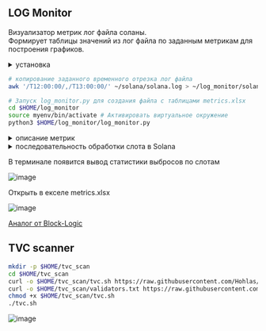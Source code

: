 ## LOG Monitor
Визуализатор метрик лог файла соланы.   
Формирует таблицы значений из лог файла по заданным метрикам для построения графиков.

<details>
<summary>установка</summary>
  
```bash
apt update && apt upgrade && apt install software-properties-common -y
add-apt-repository -y ppa:deadsnakes/ppa
apt install python3.11 python3-pip -y 
```
```bash
mkdir -p $HOME/log_monitor
cd $HOME/log_monitor
curl -o $HOME/log_monitor/log_monitor.py https://raw.githubusercontent.com/Hohlas/solana/main/monitor/log_monitor.py
curl -o $HOME/log_monitor/metrics.txt https://raw.githubusercontent.com/Hohlas/solana/main/monitor/metrics.txt
python3 -m venv myenv # Создать виртуальное окружение
source myenv/bin/activate # Активировать виртуальное окружение
pip install openpyxl

```

![2025-01-16_22-02-21](https://github.com/user-attachments/assets/42648db5-7e15-4220-9284-d02b3ffb62f7)

metrics.txt - Список необходимых метрик. Отредактировать по необходимости.  
metrics.xlsx - Полученный файл с таблицами для построения графиков.

</details>


```bash
# копирование заданного временного отрезка лог файла
awk '/T12:00:00/,/T13:00:00/' ~/solana/solana.log > ~/log_monitor/solana.log
```
```bash
# Запуск log_monitor.py для создания файла с таблицами metrics.xlsx
cd $HOME/log_monitor
source myenv/bin/activate # Активировать виртуальное окружение
python3 $HOME/log_monitor/log_monitor.py
```
<details>
<summary>описание метрик</summary>

- num_errors_cross_beam_recv_timeout - ошибки при получении данных через cross-beam каналы.
    
     Ненулевые значения указывают на проблемы с получением данных из сети (сервер часто теряет соединение), или потерей пакетов. Связаны с сетевыми и консенсусными операциями, их точное значение требует изучения исходного кода
    
- num_errors_other - Общее количество других ошибок,
    
    которые могут возникать при обработке данных. Это может включать сетевые ошибки.
    
- replay_total_elapsed - время на обработку и повторное воспроизведение блоков для подтверждения.
    
    Вероятно, общее время, затраченное на воспроизведение реестра (ledger replay) для синхронизации с текущим состоянием блокчейна.
    
    Увеличение может указывать на проблемы с производительностью. Связаны с сетевыми и консенсусными операциями, но их точное значение требует изучения исходного кода
    
- num_errors_blockstore - Ошибки, связанные с хранилищем блоков,
    
    могут указывать на проблемы с доступом к данным,  с дисковой подсистемой.
    
- num_packets_received / num_packets_sent - количество полученных/отправленных пакетов,
    
     включая транзакции и сообщения Gossip. Это метрика сетевой активности, показывающая нагрузку на сетевой интерфейс. Низкие значения могут указывать на проблемы с сетевым соединением.
    
- process_gossip_packets_time - Время на обработку gossip-пакетов.
    
    Gossip протокол используется для распространения информации о состоянии сети между валидаторами. Высокие значения могут указывать на задержки в сети
    
- gossip_transmit_loop_time - Время на передачу сообщений "госипа"
    
    Высокие значения говорят о проблемах с интернет-соединением.
    
- fetch_stage_packets_forwarded - Количество пакетов, переданных на стадии получения.
    
    Fetch stage отвечает за получение и первичную обработку пакетов транзакций. Низкие значения могут сигнализировать о проблемах с сетью или перегрузкой узла.
    
- total_elapsed_us - Общее время выполнения операций в микросекундах.
    
     Если это время значительно увеличивается, это может быть признаком проблем с сетью или производительностью.
    
- average_load_one_minute - загрузка CPU за минуту (load average)
- validator-duplicate-confirmation duration_ms - Время на обработку дублирующихся подтверждений. Это часть механизма консенсуса Solana.
- fork_weight - Вес форка (альтернативной цепочки блоков), приоритет конкретной ветви в случае форка сети
    
    вероятно, связанный с долей стейка или другим показателем, используемым для выбора канонической цепи
    
- bank-forks_set_root elapsed_ms - Время на установку корня в структуре bank-forks, что связано с финализацией блоков
    
    Bank-forks - это структура данных, представляющая различные состояния блокчейна.
    
- block-commitment-cache aggregate-commitment-ms - Время агрегации подтверждений блоков в кэше
    
    , важное для подтверждения блоков.
    
- replay-loop-voting-stats generate_vote_us - Время генерации голоса в цикле воспроизведения
    
    , часть участия в консенсусе. Это критически важная метрика для процесса голосования валидатора.
    
- replay-loop-timing-stats loop_count - Количество итераций цикла воспроизведения.
    
    Показывает активность процесса воспроизведения блоков. 
    
- vote_txn_processing_us - Время обработки транзакций голосования, необходимых для участия в консенсусе.
- slot_confirming_time_us - Время подтверждения слота (блока), важное для оценки скорости консенсуса.
    
    Слот - это временной интервал, в течение которого лидер создает блок.
    
- writes_completed - Количество завершенных операций записи на диск.
    
    Это метрика производительности дисковой подсистемы.
    
- writes_merged - Количество объединенных операций записи.
    
    Операции записи могут быть объединены для повышения эффективности дисковой подсистемы.
    

---

- tower_observed_root_diff = [ tower-observed ] - [ root ]
    
    tower-observed - последний слот, который валидатор наблюдал и учитывает в своем tower. Он отражает прогресс сети с точки зрения валидатора.
    root - корневой подтвержденный слот, определяется консенсусом сети.
    
    **Разница между ними** показывает, насколько "свежие" данные видит валидатор по сравнению с закрепленным состоянием сети
    
    Большая положительная разница означает, что валидатор видит много новых слотов после последнего закрепленного корня. Это может быть нормально в процессе синхронизации, при высокой активности сети, но слишком большие значения могут указывать на задержки в финализации. Отрицательное значение указывало бы на серьезную проблему
    
- tower_vote_root_diff - [ tower-vote latest ] - [ root ]
    
    tower-vote latest - последний слот, за который проголосовал валидатор
    
    root - корневой слот
    
    **Разница между ними** показывает, насколько "вперед" голосует валидатор по сравнению с закрепленным корнем
    
    Это важный показатель активности валидатора. Если разница слишком маленькая, валидатор может отставать в голосовании. Если слишком большая - может голосовать за слоты, которые еще не имеют достаточного подтверждения от сети.
    
- slot_is_dead - отмечает, является ли слот, за который проголосовал валидатор, "мертвым”
    
    Слот помечается как "мертвый", когда он больше не является частью основной цепи, это происходит в результате форка, когда одна из ветвей становится неактуальной.
    
    Большое количество мертвых слотов указывает на то, что валидатор часто забегает вперед, нужно перенастроить патч.
    
- fork_to_replay_time - Время [ replay-slot-stats ] - [ fork_time ]
    
    replay-slot-stats - Начало процесса воспроизведения (replay) транзакций для слота в форке 
    fork_time - Момент, когда валидатор обнаруживает новый форк
    
    - Показывает, сколько времени проходит от обнаружения нового форка до начала его обработки
    - Чем меньше это время, тем быстрее валидатор реагирует на изменения в сети
    - Длительные задержки могут указывать на проблемы с производительностью валидатора или высокую нагрузку
    
    Эта метрика помогает оценить эффективность первого этапа обработки новых данных в блокчейне.
    
- replay_to_vote_time - Время [ vote_time ] - [ replay-slot-stats ]
    
    vote_time - последние голоса валидатора
    replay-slot-stats - процесс воспроизведения (replay) транзакций в конкретном слоте  
    
    Показывает, сколько времени требуется валидатору для проверки и голосования после воспроизведения транзакций. Измеряет временной интервал между:
    
    1. Моментом, когда валидатор завершил воспроизведение (replay) транзакций в слоте
    2. Моментом, когда валидатор проголосовал за этот слот (`tower-vote latest` событие)

</details>

<details>
<summary>последовательность обработки слота в Solana</summary>

- 
    1. **Новый форк**: `new fork:322812148 parent:322812147 root:322812116`
        - Нода обнаруживает новый слот и создаёт для него форк
    2. **Создание банка**: `bank-new_from_parent-heights slot=322812148i`
        - Создаётся новый банк на основе родительского
    3. **Получение шардов**: `shred_fetch`
        - Продолжается получение шардов из сети
    4. **Завершение сбора шардов**: `shred_insert_is_full slot=322812148i`
        - Все необходимые шарды для слота получены
    5. **Обработка слота завершена**: `replay-slot-stats slot=322812148i`
        - Завершение воспроизведения транзакций и подготовка статистики слота
    
    Для мониторинга отставания от сети стоит обратить внимание на временную разницу между этими событиями. Если между обнаружением нового форка (`new fork`) и завершением обработки (`replay-slot-stats`) проходит слишком много времени, это может указывать на проблемы с производительностью ноды.
    
    Также полезно отслеживать, как быстро обновляется метрика `tower-vote latest` после появления метрики `replay-slot-stats` для того же слота. Это покажет, насколько быстро нода может голосовать после получения и обработки слота.

</details>

В терминале появится вывод статистики выбросов по слотам  

![image](https://github.com/user-attachments/assets/c1735afd-bc05-438a-bc36-4450804c5692)

Открыть в екселе metrics.xlsx

![image](https://github.com/user-attachments/assets/4e553fb8-e21e-435a-8e5d-4026574f60aa)


[Аналог от Block-Logic](https://github.com/Hohlas/solana-validator-tools/blob/main/README.md#solana-validator-tools)

## TVC scanner

```bash
mkdir -p $HOME/tvc_scan
cd $HOME/tvc_scan
curl -o $HOME/tvc_scan/tvc.sh https://raw.githubusercontent.com/Hohlas/solana/main/monitor/tvc.sh
curl -o $HOME/tvc_scan/validators.txt https://raw.githubusercontent.com/Hohlas/solana/main/monitor/validators.txt
chmod +x $HOME/tvc_scan/tvc.sh
./tvc.sh
```
![image](https://github.com/user-attachments/assets/4ce7e7f0-94f3-4c38-aa0e-00d1dc327866)

